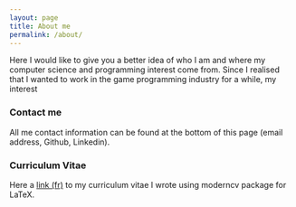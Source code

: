 ```yaml
---
layout: page
title: About me
permalink: /about/
---
```


Here I would like to give you a better idea of who I am and where my computer science and programming interest come from. Since I realised that I wanted to work in the game programming industry for a while, my interest 

### Contact me

All me contact information can be found at the bottom of this page (email address, Github, Linkedin).

### Curriculum Vitae

Here a [link (fr)]({{site.baseurl}}/downloads/cv_AlexandreBrochu.pdf) to my curriculum vitae I wrote using moderncv package for LaTeX.
